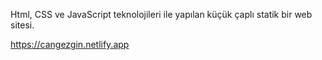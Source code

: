 Html, CSS ve JavaScript teknolojileri ile yapılan küçük çaplı statik bir web sitesi.

https://cangezgin.netlify.app
